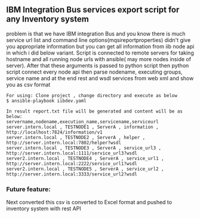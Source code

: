 ## IBM Integration Bus services export script for any Inventory system
problem is that we  have IBM integration Bus and you know there is much   service url list and command line options(mqsireportproperties) didn't give you appropriate information but you can get all information from iib node api in which i did below variant.
Script is connected to remote servers for  taking hostname and  all running node urls with ansible( may more nodes inside of server). After that these arguments is passed to python script then python script connect every node api then parse  nodename, executing groups, service name and at the end rest and wsdl services from web xml and show you as csv format
```
For using: Clone project , change directory and execute as below
$ ansible-playbook iibdev.yaml

In result report.txt file will be generated and content will be as below:
servername,nodename,execution_name,servicename,serviceurl
server.intern.local , TESTNODE1 , ServerA , information , http://localhost:7824/information/v1
server.intern.local , TESTNODE2 , ServerA , helper , http://server.intern.local:7802/helper?wsdl
server.intern.local , TESTNODE3 , ServerA , service_url3 , http://server.intern.local:1111/service_url3?wsdl
server2.intern.local , TESTNODE4 , ServerA , service_url1 , http://server.intern.local:2222/service_url1?wsdl
server2.intern.local , TESTNODE5 , ServerA , service_url2 , http://server.intern.local:3333/service_url2?wsdl

```

### Future feature:
Next converted this csv is converted to Excel format and pushed to inventory system with rest API